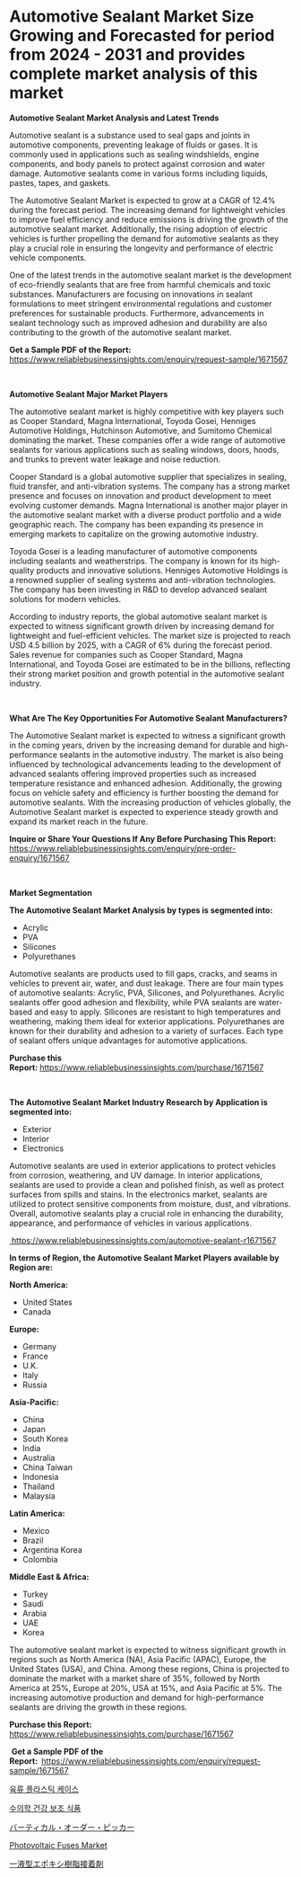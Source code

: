 <p><h1>Automotive Sealant Market Size Growing and Forecasted for period from 2024 - 2031 and provides complete market analysis of this market</h1></p><p><strong>Automotive Sealant Market Analysis and Latest Trends</strong></p>
<p><p>Automotive sealant is a substance used to seal gaps and joints in automotive components, preventing leakage of fluids or gases. It is commonly used in applications such as sealing windshields, engine components, and body panels to protect against corrosion and water damage. Automotive sealants come in various forms including liquids, pastes, tapes, and gaskets.</p><p>The Automotive Sealant Market is expected to grow at a CAGR of 12.4% during the forecast period. The increasing demand for lightweight vehicles to improve fuel efficiency and reduce emissions is driving the growth of the automotive sealant market. Additionally, the rising adoption of electric vehicles is further propelling the demand for automotive sealants as they play a crucial role in ensuring the longevity and performance of electric vehicle components.</p><p>One of the latest trends in the automotive sealant market is the development of eco-friendly sealants that are free from harmful chemicals and toxic substances. Manufacturers are focusing on innovations in sealant formulations to meet stringent environmental regulations and customer preferences for sustainable products. Furthermore, advancements in sealant technology such as improved adhesion and durability are also contributing to the growth of the automotive sealant market.</p></p>
<p><strong>Get a Sample PDF of the Report:&nbsp;</strong> <a href="https://www.reliablebusinessinsights.com/enquiry/request-sample/1671567">https://www.reliablebusinessinsights.com/enquiry/request-sample/1671567</a></p>
<p>&nbsp;</p>
<p><strong>Automotive Sealant Major Market Players</strong></p>
<p><p>The automotive sealant market is highly competitive with key players such as Cooper Standard, Magna International, Toyoda Gosei, Henniges Automotive Holdings, Hutchinson Automotive, and Sumitomo Chemical dominating the market. These companies offer a wide range of automotive sealants for various applications such as sealing windows, doors, hoods, and trunks to prevent water leakage and noise reduction.</p><p>Cooper Standard is a global automotive supplier that specializes in sealing, fluid transfer, and anti-vibration systems. The company has a strong market presence and focuses on innovation and product development to meet evolving customer demands. Magna International is another major player in the automotive sealant market with a diverse product portfolio and a wide geographic reach. The company has been expanding its presence in emerging markets to capitalize on the growing automotive industry.</p><p>Toyoda Gosei is a leading manufacturer of automotive components including sealants and weatherstrips. The company is known for its high-quality products and innovative solutions. Henniges Automotive Holdings is a renowned supplier of sealing systems and anti-vibration technologies. The company has been investing in R&D to develop advanced sealant solutions for modern vehicles.</p><p>According to industry reports, the global automotive sealant market is expected to witness significant growth driven by increasing demand for lightweight and fuel-efficient vehicles. The market size is projected to reach USD 4.5 billion by 2025, with a CAGR of 6% during the forecast period. Sales revenue for companies such as Cooper Standard, Magna International, and Toyoda Gosei are estimated to be in the billions, reflecting their strong market position and growth potential in the automotive sealant industry.</p></p>
<p>&nbsp;</p>
<p><strong>What Are The Key Opportunities For Automotive Sealant Manufacturers?</strong></p>
<p><p>The Automotive Sealant market is expected to witness a significant growth in the coming years, driven by the increasing demand for durable and high-performance sealants in the automotive industry. The market is also being influenced by technological advancements leading to the development of advanced sealants offering improved properties such as increased temperature resistance and enhanced adhesion. Additionally, the growing focus on vehicle safety and efficiency is further boosting the demand for automotive sealants. With the increasing production of vehicles globally, the Automotive Sealant market is expected to experience steady growth and expand its market reach in the future.</p></p>
<p><strong>Inquire or Share Your Questions If Any Before Purchasing This Report:</strong> <a href="https://www.reliablebusinessinsights.com/enquiry/pre-order-enquiry/1671567">https://www.reliablebusinessinsights.com/enquiry/pre-order-enquiry/1671567</a></p>
<p>&nbsp;</p>
<p><strong>Market Segmentation</strong></p>
<p><strong>The Automotive Sealant Market Analysis by types is segmented into:</strong></p>
<p><ul><li>Acrylic</li><li>PVA</li><li>Silicones</li><li>Polyurethanes</li></ul></p>
<p><p>Automotive sealants are products used to fill gaps, cracks, and seams in vehicles to prevent air, water, and dust leakage. There are four main types of automotive sealants: Acrylic, PVA, Silicones, and Polyurethanes. Acrylic sealants offer good adhesion and flexibility, while PVA sealants are water-based and easy to apply. Silicones are resistant to high temperatures and weathering, making them ideal for exterior applications. Polyurethanes are known for their durability and adhesion to a variety of surfaces. Each type of sealant offers unique advantages for automotive applications.</p></p>
<p><strong>Purchase this Report:&nbsp;</strong><a href="https://www.reliablebusinessinsights.com/purchase/1671567">https://www.reliablebusinessinsights.com/purchase/1671567</a></p>
<p>&nbsp;</p>
<p><strong>The Automotive Sealant Market Industry Research by Application is segmented into:</strong></p>
<p><ul><li>Exterior</li><li>Interior</li><li>Electronics</li></ul></p>
<p><p>Automotive sealants are used in exterior applications to protect vehicles from corrosion, weathering, and UV damage. In interior applications, sealants are used to provide a clean and polished finish, as well as protect surfaces from spills and stains. In the electronics market, sealants are utilized to protect sensitive components from moisture, dust, and vibrations. Overall, automotive sealants play a crucial role in enhancing the durability, appearance, and performance of vehicles in various applications.</p></p>
<p><a href="https://www.reliablebusinessinsights.com/automotive-sealant-r1671567">&nbsp;https://www.reliablebusinessinsights.com/automotive-sealant-r1671567</a></p>
<p><strong>In terms of Region, the Automotive Sealant Market Players available by Region are:</strong></p>
<p>
    <p> <strong> North America: </strong>
        <ul>
            <li>United States</li>
            <li>Canada</li>
        </ul>
        </p> 
    <p> <strong> Europe: </strong>
        <ul>
            <li>Germany</li>
            <li>France</li>
            <li>U.K.</li>
            <li>Italy</li>
            <li>Russia</li>
        </ul>
        </p> 
    <p> <strong> Asia-Pacific: </strong>
        <ul>
            <li>China</li>
            <li>Japan</li>
            <li>South Korea</li>
            <li>India</li>
            <li>Australia</li>
            <li>China Taiwan</li>
            <li>Indonesia</li>
            <li>Thailand</li>
            <li>Malaysia</li>
        </ul>
        </p> 
    <p> <strong> Latin America: </strong>
        <ul>
            <li>Mexico</li>
            <li>Brazil</li>
            <li>Argentina Korea</li>
            <li>Colombia</li>
        </ul>
        </p> 
    <p> <strong> Middle East & Africa: </strong>
        <ul>
            <li>Turkey</li>
            <li>Saudi</li>
            <li>Arabia</li>
            <li>UAE</li>
            <li>Korea</li>
        </ul>
    </p>
    </p>
<p><p>The automotive sealant market is expected to witness significant growth in regions such as North America (NA), Asia Pacific (APAC), Europe, the United States (USA), and China. Among these regions, China is projected to dominate the market with a market share of 35%, followed by North America at 25%, Europe at 20%, USA at 15%, and Asia Pacific at 5%. The increasing automotive production and demand for high-performance sealants are driving the growth in these regions.</p></p>
<p><strong>Purchase this Report: </strong><a href="https://www.reliablebusinessinsights.com/purchase/1671567">https://www.reliablebusinessinsights.com/purchase/1671567</a></p>
<p>&nbsp;<strong>Get a Sample PDF of the Report:&nbsp;&nbsp;</strong><a href="https://www.reliablebusinessinsights.com/enquiry/request-sample/1671567">https://www.reliablebusinessinsights.com/enquiry/request-sample/1671567</a></p>
<p><strong></strong></p>
<p><p><a href="https://github.com/KellyLyncyh543964/Market-Research-Report-List-2/blob/main/7301032100873.md">육류 플라스틱 케이스</a></p><p><a href="https://github.com/rcabello548/Market-Research-Report-List-1/blob/main/9185344100874.md">수의학 건강 보조 식품</a></p><p><a href="https://github.com/alyle7648/Market-Research-Report-List-1/blob/main/1407628106949.md">バーティカル・オーダー・ピッカー</a></p><p><a href="https://github.com/jaidynmorantestelletmjzya/Market-Research-Report-List-3/blob/main/photovoltaic-fuses-market.md">Photovoltaic Fuses Market</a></p><p><a href="https://medium.com/@chloekessler01/%E3%83%AF%E3%83%B3%E3%83%91%E3%83%BC%E3%83%88%E3%82%A8%E3%83%9D%E3%82%AD%E3%82%B7%E6%A8%B9%E8%84%82%E6%8E%A5%E7%9D%80%E5%89%A4%E3%81%AE%E5%B8%82%E5%A0%B4%E8%A6%8F%E6%A8%A1%E3%81%A8%E5%B8%82%E5%A0%B4%E5%8B%95%E5%90%91-%E5%AE%8C%E5%85%A8%E3%81%AA%E6%A5%AD%E7%95%8C%E6%A6%82%E8%A6%81-2024%E5%B9%B4%E3%81%8B%E3%82%892031%E5%B9%B4%E3%81%BE%E3%81%A7-ec53d8c5695d">一液型エポキシ樹脂接着剤</a></p></p>